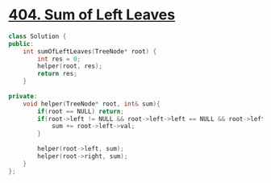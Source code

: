 # [404. Sum of Left Leaves](https://leetcode.com/problems/sum-of-left-leaves/#/description)
```C++
class Solution {
public:
    int sumOfLeftLeaves(TreeNode* root) {
        int res = 0;
        helper(root, res);
        return res;
    }
    
private:
    void helper(TreeNode* root, int& sum){
        if(root == NULL) return;
        if(root->left != NULL && root->left->left == NULL && root->left->right== NULL){
            sum += root->left->val;
        }
        
        helper(root->left, sum);
        helper(root->right, sum);
    }
};
```
